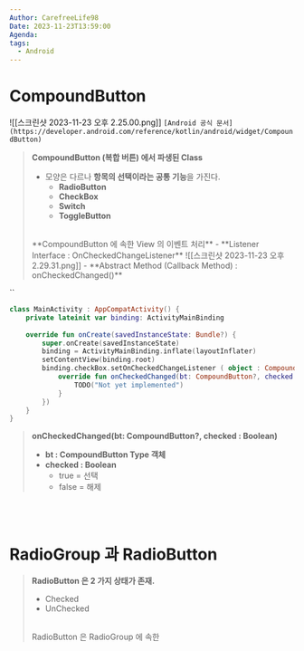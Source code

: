 ```yaml
---
Author: CarefreeLife98
Date: 2023-11-23T13:59:00
Agenda: 
tags:
  - Android
---
```

# CompoundButton
![[스크린샷 2023-11-23 오후 2.25.00.png]]
`[Android 공식 문서](https://developer.android.com/reference/kotlin/android/widget/CompoundButton)`
> **CompoundButton (복합 버튼) 에서 파생된 Class**
> - 모양은 다르나 **항목의 선택이라는 공통 기능**을 가진다.
> 	- **RadioButton**
> 	- **CheckBox**
> 	- **Switch**
> 	- **ToggleButton**
> <br>
> **CompoundButton 에 속한 View 의 이벤트 처리**
> - **Listener Interface : OnCheckedChangeListener**
> 	![[스크린샷 2023-11-23 오후 2.29.31.png]]
> - **Abstract Method (Callback Method) : onCheckedChanged()**

``
```kotlin
class MainActivity : AppCompatActivity() {  
    private lateinit var binding: ActivityMainBinding  
  
    override fun onCreate(savedInstanceState: Bundle?) {  
        super.onCreate(savedInstanceState)  
        binding = ActivityMainBinding.inflate(layoutInflater)  
        setContentView(binding.root)  
        binding.checkBox.setOnCheckedChangeListener ( object : CompoundButton.OnCheckedChangeListener{  
            override fun onCheckedChanged(bt: CompoundButton?, checked : Boolean) {  
                TODO("Not yet implemented")  
            }  
        })  
    }  
}
```
> **onCheckedChanged(bt: CompoundButton?, checked : Boolean)**
> - **bt : CompoundButton Type 객체**
> - **checked : Boolean**
> 	- true = 선택
> 	- false = 해제

<br><br>

# RadioGroup 과 RadioButton
> **RadioButton 은 2 가지 상태가 존재.**
> - Checked
> - UnChecked
> 
> <br>
> RadioButton 은 RadioGroup 에 속한 